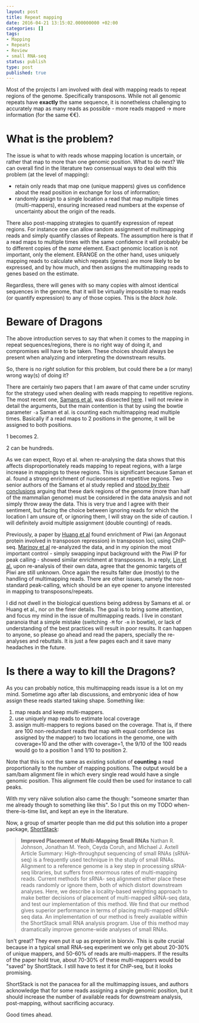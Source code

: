 ```yaml
---
layout: post
title: Repeat mapping
date: 2016-04-21 13:15:02.000000000 +02:00
categories: []
tags:
- Mapping
- Repeats
- Review
- small RNA-seq
status: publish
type: post
published: true
---
```


Most of the projects I am involved with deal with mapping reads to repeat regions of the genome. Specifically transposons. While not all genomic repeats have **exactly** the same sequence, it is nonetheless challenging to accurately map as many reads as possible - more reads mapped -> more information (for the same €€).


# What is the problem?

The issue is what to with reads whose mapping location is uncertain, or rather that map to more than one genomic position. What to do next? We can overall find in the literature two consensual ways to deal with this problem (at the level of mapping):
- retain only reads that map one (unique mappers) gives us confidence about the read position in exchange for loss of information;
- randomly assign to a single location a read that map multiple times (multi-mappers), ensuring increased read numbers at the expense of uncertainty about the origin of the reads.

There also post-mapping strategies to quantify expression of repeat regions. For instance one can allow random assignment of multimapping reads and simply quantify classes of Repeats. The assumption here is that if a read maps to multiple times with the same confidence it will probably be to different copies of the *same* element. Exact genomic location is not important, only the element. ERANGE on the other hand, uses uniquely mapping reads to calculate which repeats (genes) are more likely to be expressed, and by how much, and then assigns the multimapping reads to genes based on the estimate.

Regardless, there will genes with so many copies with almost identical sequences in the genome, that it will be virtually impossible to map reads (or quantify expression) to any of those copies. This is the *black hole*.


# Beware of Dragons

The above introduction serves to say that when it comes to the mapping in repeat sequences/regions, there is no right way of doing it, and compromises will have to be taken. These choices should always be present when analyzing and interpreting the downstream results.

So, there is no *right* solution for this problem, but could there be a (or many) wrong way(s) of doing it?

There are certainly two papers that I am aware of that came under scrutiny for the strategy used when dealing with reads mapping to repetitive regions. The most recent one, [Samans et al](http://www.ncbi.nlm.nih.gov/pubmed/24998597), was dissected [here](http://www.ncbi.nlm.nih.gov/pubmed/27046835). I will not review in detail the arguments, but the main contention is that by using the bowtie parameter `-a` Saman et al. is counting each multimapping read multiple times. Basically if a read maps to 2 positions in the genome, it will be assigned to both positions. 

1 becomes 2.

2 can be hundreds.

As we can expect, Royo et al. when re-analysing the data shows that this affects disproportionately reads mapping to repeat regions, with a large increase in mappings to these regions. This is significant because Saman et al. found a strong enrichment of nucleosomes at repetitive regions. Two senior authors of the Samans et al study replied and [stood by their conclusions](http://www.ncbi.nlm.nih.gov/pubmed/27046829) arguing that these dark regions of the genome (more than half of the mammalian genome) must be considered in the data analysis and not simply throw away the data. This is very true and I agree with their sentiment, but facing the choice between ignoring reads for which the location I am unsure of, or ignoring them, I will stray on the side of caution. I will definitely avoid multiple assignment (double counting) of reads.

Previously, a paper by [Huang et al](http://www.ncbi.nlm.nih.gov/pubmed/23434410) found enrichment of Piwi (an Argonaut protein involved in transposon repression) in transposon loci, using ChIP-seq. [Marinov et al](http://www.ncbi.nlm.nih.gov/pubmed/25805138) re-analyzed the data, and in my opinion the most important control - simply swapping input background with the Piwi IP for peak calling - showed similar enrichment at transposons. In a reply, [Lin et al.](http://www.ncbi.nlm.nih.gov/pubmed/25805139) upon re-analysis of their own data, agree that the genomic targets of Piwi are still unknown. Once again the results falter due (mostly) to the handling of multimapping reads. There are other issues, namely the non-standard peak-calling, which should be an eye opener to anyone interested in mapping to transposons/repeats.

I did not dwell in the biological questions being address by Samans et al. or Huang et al., nor on the finer details. The goal is to bring some attention, and focus my mind in the issue of multimapping reads. I live in constant paranoia that a simple mistake (switching `-M` for `-m` in bowtie), or lack of understanding of the best practices will result in poor results. It can happen to anyone, so please go ahead and read the papers, specially the re-analyses and rebuttals. It is just a few pages each and it save many headaches in the future.


# Is there a way to kill the Dragons?

As you can probably notice, this multimapping reads issue is a lot on my mind. Sometime ago after lab discussions, and embryonic idea of how assign these reads started taking shape. Something like:

1. map reads and keep multi-mappers.
2. use uniquely map reads to estimate local coverage
3. assign multi-mappers to regions based on the coverage. That is, if there are 100 non-redundant reads that map with equal confidence (as assigned by the mapper) to two locations in the genome, one with coverage=10 and the other with coverage=1, the 9/10 of the 100 reads would go to a position 1 and 1/10 to position 2.

Note that this is not the same as existing solution of **counting** a read proportionally to the number of mapping positions. The output would be a sam/bam alignment file in which every single read would have a single genomic position. This alignment file could then be used for instance to call peaks.

With my very näive solution also came the though: "someone smarter than me already though to something like this". So I put this on my TODO when-there-is-time list, and kept an eye in the literature.

Now, a group of smarter people than me did put this solution into a proper package, [ShortStack](http://dx.doi.org/10.1101/044099):

> **Improved Placement of Multi-Mapping Small RNAs**
> Nathan R. Johnson, Jonathan M. Yeoh, Ceyda Coruh, and Michael J. Axtell
> Article Summary:
High-throughput sequencing of small RNAs (sRNA-seq) is a frequently used technique in the study of small RNAs. Alignment to a reference genome is a key step in processing sRNA-seq libraries, but suffers from enormous rates of multi-mapping reads. Current methods for sRNA- seq alignment either place these reads randomly or ignore them, both of which distort downstream analyses. Here, we describe a locality-based weighting approach to make better decisions of placement of multi-mapped sRNA-seq data, and test our implementation of this method. We find that our method gives superior performance in terms of placing multi-mapped sRNA-seq data. An implementation of our method is freely available within the ShortStack small RNA analysis program. Use of this method may dramatically improve genome-wide analyses of small RNAs.

Isn't great? They even put it up as preprint in biorxiv. This is quite crucial because in a typical small RNA-seq experiment we only get about 20-30% of unique mappers, and 50-60% of reads are multi-mappers. If the results of the paper hold true, about 70-30% of these multi-mappers would be "saved" by ShortStack. I still have to test it for ChIP-seq, but it looks promising. 

ShortStack is not the panacea for all the multimapping issues, and authors acknowledge that for some reads assigning a single genomic position, but it should increase the number of available reads for downstream analysis, post-mapping, without sacrificing accuracy. 

Good times ahead.
